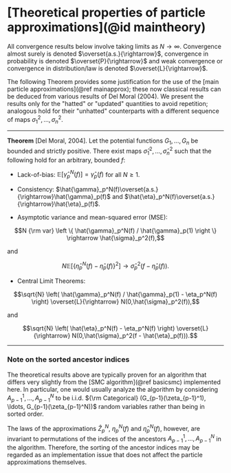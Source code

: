# [Theoretical properties of particle approximations](@id maintheory)

All convergence results below involve taking limits as $N\rightarrow\infty$. Convergence almost surely is denoted $\overset{a.s.}{\rightarrow}$, convergence in probability is denoted $\overset{P}{\rightarrow}$ and weak convergence or convergence in distribution/law is denoted $\overset{L}{\rightarrow}$.

The following Theorem provides some justification for the use of the [main particle approximations](@ref mainapprox); these now classical results can be deduced from various results of Del Moral (2004). We present the results only for the "hatted" or "updated" quantities to avoid repetition; analogous hold for their "unhatted" counterparts with a different sequence of maps $\sigma_1^2, \ldots, \sigma_n^2$.

---
**Theorem** [Del Moral, 2004]. Let the potential functions $G_1, \ldots, G_n$ be bounded and strictly positive. There exist maps $\hat{\sigma}_1^2, \ldots, \hat{\sigma}_n^2$ such that the following hold for an arbitrary, bounded $f$:

* Lack-of-bias: $\mathbb{E} \left[ \hat{\gamma}_p^N(f) \right] = \hat{\gamma}_p(f)$ for all $N \geq 1$.

* Consistency: $\hat{\gamma}_p^N(f)\overset{a.s.}{\rightarrow}\hat{\gamma}_p(f)$ and $\hat{\eta}_p^N(f)\overset{a.s.}{\rightarrow}\hat{\eta}_p(f)$.

* Asymptotic variance and mean-squared error (MSE):

```math
N {\rm var} \left \{ \hat{\gamma}_p^N(f) / \hat{\gamma}_p(1) \right \} \rightarrow \hat{\sigma}_p^2(f),
```
  and
```math
N \mathbb{E} \left[ \left\{ \hat{\eta}_p^N(f) - \hat{\eta}_p(f) \right\} ^2 \right] \rightarrow \hat{\sigma}_p^2(f-\hat{\eta}_p(f)).
```

* Central Limit Theorems:
```math
\sqrt{N} \left( \hat{\gamma}_p^N(f) / \hat{\gamma}_p(1) - \eta_p^N(f) \right) \overset{L}{\rightarrow} N(0,\hat{\sigma}_p^2(f)),
```
  and
```math
\sqrt{N} \left( \hat{\eta}_p^N(f) - \eta_p^N(f) \right) \overset{L}{\rightarrow} N(0,\hat{\sigma}_p^2(f - \hat{\eta}_p(f))).
```
---

### Note on the sorted ancestor indices

The theoretical results above are typically proven for an algorithm that differs very slightly from the [SMC algorithm](@ref basicsmc) implemented here. In particular, one would usually analyze the algorithm by considering $A_{p-1}^1,\ldots,A_{p-1}^N$ to be i.i.d. ${\rm Categorical} (G_{p-1}(\zeta_{p-1}^1), \ldots, G_{p-1}(\zeta_{p-1}^N))$ random variables rather than being in sorted order.

The laws of the approximations $\hat{Z}_p^N$, $\eta_p^N(f)$ and $\hat{\eta}_p^N(f)$, however, are invariant to permutations of the indices of the ancestors $A_{p-1}^1,\ldots,A_{p-1}^N$ in the algorithm. Therefore, the sorting of the ancestor indices may be regarded as an implementation issue that does not affect the particle approximations themselves.
